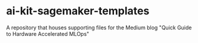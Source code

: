 # ai-kit-sagemaker-templates
A repository that houses supporting files for the Medium blog "Quick Guide to Hardware Accelerated MLOps"
